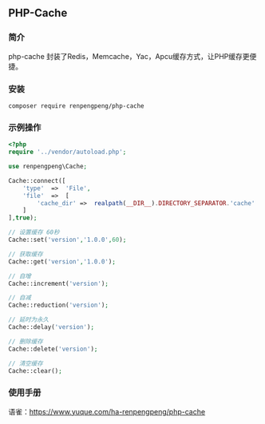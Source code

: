 ## PHP-Cache

### 简介

php-cache 封装了Redis，Memcache，Yac，Apcu缓存方式，让PHP缓存更便捷。

### 安装
`composer require renpengpeng/php-cache`

### 示例操作

```php
<?php
require '../vendor/autoload.php';

use renpengpeng\Cache;

Cache::connect([
	'type'	=>	'File',
	'file'	=>	[
		'cache_dir'	=>	realpath(__DIR__).DIRECTORY_SEPARATOR.'cache'
	]
],true);

// 设置缓存 60秒
Cache::set('version','1.0.0',60);

// 获取缓存
Cache::get('version','1.0.0');

// 自增
Cache::increment('version');

// 自减
Cache::reduction('version');

// 延时为永久
Cache::delay('version');

// 删除缓存
Cache::delete('version');

// 清空缓存
Cache::clear();
```

### 使用手册
语雀：https://www.yuque.com/ha-renpengpeng/php-cache
